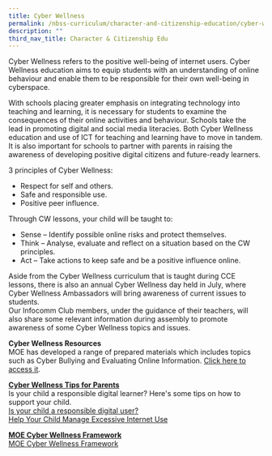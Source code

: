 ```yaml
---
title: Cyber Wellness
permalink: /nbss-curriculum/character-and-citizenship-education/cyber-wellness/
description: ""
third_nav_title: Character & Citizenship Edu
---
```




<p>Cyber Wellness refers to the positive well-being of internet users. Cyber Wellness education aims to equip students with an understanding of online behaviour and enable them to be responsible for their own well-being in cyberspace.&nbsp;</p>
<p>With schools placing greater emphasis on integrating technology into teaching and learning, it is necessary&nbsp;for students to examine the consequences of their online activities and behaviour. Schools take the lead&nbsp;in promoting digital and social media literacies. Both Cyber Wellness education and use of ICT for teaching&nbsp;and learning have to move in tandem. It is also important for schools to partner with parents in raising&nbsp;the awareness of developing positive digital citizens and future-ready learners.</p>
<p>3 principles of Cyber Wellness:</p>
<ul>
<li>Respect for self and others.</li>
<li>Safe and responsible use.</li>
<li>Positive peer influence.</li>
</ul>
<p>Through CW lessons, your child will be taught to:</p>
<ul>
<li>Sense&nbsp;&ndash; Identify possible online risks and protect themselves.</li>
<li>Think&nbsp;&ndash; Analyse, evaluate and reflect on a situation based on the CW principles.</li>
<li>Act&nbsp;&ndash; Take actions to keep safe and be a positive influence online.</li>
</ul>
<p>Aside from the Cyber Wellness curriculum that is taught during CCE lessons, there&nbsp;is also an annual Cyber Wellness day held in July, where Cyber Wellness Ambassadors will bring awareness&nbsp;of current issues to students.&nbsp;<br />Our Infocomm Club members, under the guidance of their teachers, will also share some relevant information during assembly to promote awareness of some Cyber Wellness topics and issues.&nbsp;</p>
<p><strong>Cyber Wellness Resources</strong><br />MOE has developed a range of prepared materials which includes topics such as Cyber Bullying and Evaluating Online Information.&nbsp;<a href="http://ictconnection.moe.edu.sg/cyber-wellness/cyber-wellness-101" target="">Click here to access it</a>.</p>
<p><strong><u>Cyber Wellness Tips for Parents<br /></u></strong>Is your child a responsible digital learner? Here's some tips on how to support your child.<br /><a href="/files/CW%20Parent%20Tips%20Sheet.pdf" target="">Is your child a responsible digital user?</a><br /><a href="/files/4%20Tip%20sheet%20for%20Parents-Excessive%20Internet%20Use.pdf" target="">Help Your Child Manage Excessive Internet Use</a></p>
<p><strong><u>MOE Cyber Wellness Framework<br /></u></strong><a href="https://www.moe.gov.sg/education/programmes/social-and-emotional-learning/cyber-wellness" target="_blank" rel="noopener">MOE Cyber Wellness Framework</a></p>
